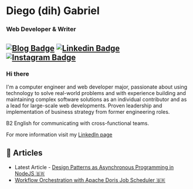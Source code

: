 <h1> Diego (dih) Gabriel </h1>
<h3> Web Developer & Writer </h3>

[![Blog Badge](https://img.shields.io/badge/-Blog-eead2d?style=flat-square&link=https://diihgab.github.io/)](https://diihgab.github.io/)
[![Linkedin Badge](https://img.shields.io/badge/-diih-blue?style=flat-square&logo=Linkedin&logoColor=white&link=https://www.linkedin.com/in/diih/)](https://linkedin.com/in/diih/) 
[![Instagram Badge](https://img.shields.io/badge/-@diihgab-000000?style=flat-square&labelColor=000000&logo=Instagram&link=https://www.instagram.com/diihgab/)](https://www.instagram.com/diihgab/)
---

<h3> Hi there </h3>

I'm a computer engineer and web developer major, passionate about using technology to solve real-world problems and with experience building and maintaining complex software solutions as an individual contributor and as a lead for large-scale web developments. Proven leadership and implementation of business strategy from former engineering roles.

B2 English for communicating with cross-functional teams.

For more information visit my [LinkedIn page](https://www.linkedin.com/in/diih/)

## 📖 Articles

* Latest Article - [Design Patterns as Asynchronous Programming in NodeJS 🇧🇷](https://diihgab.github.io/posts/DesignPatternsNodeJS/)
* [Workflow Orchestration with Apache Doris Job Scheduler 🇧🇷](https://diihgab.github.io/posts/Orquestra/#fn:assincronas)

